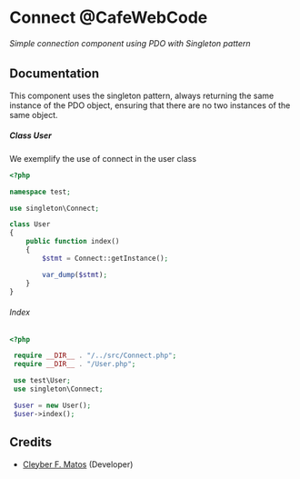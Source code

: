# Connect @CafeWebCode

###### Simple connection component using PDO with Singleton pattern

## Documentation

This component uses the singleton pattern, always returning the same instance of the PDO object, ensuring that there are no two instances of the same object.

##### Class User

We exemplify the use of connect in the user class

```php
<?php

namespace test;

use singleton\Connect;

class User
{
    public function index()
    {
        $stmt = Connect::getInstance();

        var_dump($stmt);
    }
}

```

###### Index

```php
<?php

 require __DIR__ . "/../src/Connect.php";
 require __DIR__ . "/User.php";

 use test\User;
 use singleton\Connect;

 $user = new User();
 $user->index();
```

## Credits

- [Cleyber F. Matos](https://github.com/cleyber2010) (Developer)
